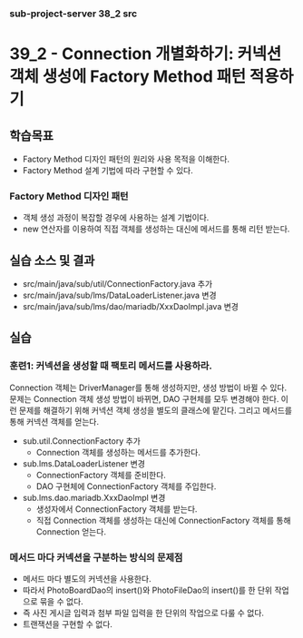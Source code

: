 ### sub-project-server 38_2 src ###

# 39_2 - Connection 개별화하기: 커넥션 객체 생성에 Factory Method 패턴 적용하기


## 학습목표

- Factory Method 디자인 패턴의 원리와 사용 목적을 이해한다.
- Factory Method 설계 기법에 따라 구현할 수 있다.

### Factory Method 디자인 패턴

- 객체 생성 과정이 복잡할 경우에 사용하는 설계 기법이다.
- new 연산자를 이용하여 직접 객체를 생성하는 대신에 메서드를 통해 리턴 받는다.


## 실습 소스 및 결과

- src/main/java/sub/util/ConnectionFactory.java 추가
- src/main/java/sub/lms/DataLoaderListener.java 변경
- src/main/java/sub/lms/dao/mariadb/XxxDaoImpl.java 변경

## 실습  

### 훈련1: 커넥션을 생성할 때 팩토리 메서드를 사용하라.

Connection 객체는 DriverManager를 통해 생성하지만, 
생성 방법이 바뀔 수 있다.
문제는 Connection 객체 생성 방법이 바뀌면, 
DAO 구현체를 모두 변경해야 한다.
이런 문제를 해결하기 위해 커넥션 객체 생성을 별도의 클래스에 맡긴다.
그리고 메서드를 통해 커넥션 객체를 얻는다.

- sub.util.ConnectionFactory 추가
  - Connection 객체를 생성하는 메서드를 추가한다.
- sub.lms.DataLoaderListener 변경
  - ConnectionFactory 객체를 준비한다.
  - DAO 구현체에 ConnectionFactory 객체를 주입한다.
- sub.lms.dao.mariadb.XxxDaoImpl 변경
  - 생성자에서 ConnectionFactory 객체를 받는다.
  - 직접 Connection 객체를 생성하는 대신에 
  ConnectionFactory 객체를 통해 Connection 얻는다.


### 메서드 마다 커넥션을 구분하는 방식의 문제점

- 메서드 마다 별도의 커넥션을 사용한다.
- 따라서 PhotoBoardDao의 insert()와 PhotoFileDao의 insert()를 
  한 단위 작업으로 묶을 수 없다.
- 즉 사진 게시글 입력과 첨부 파일 입력을 한 단위의 작업으로 다룰 수 없다.
- 트랜잭션을 구현할 수 없다. 
  